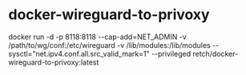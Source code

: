 # docker-wireguard-to-privoxy

docker run -d -p 8118:8118 --cap-add=NET_ADMIN -v /path/to/wg/conf:/etc/wireguard -v /lib/modules:/lib/modules --sysctl="net.ipv4.conf.all.src_valid_mark=1" --privileged retch/docker-wireguard-to-privoxy:latest
